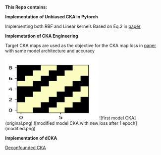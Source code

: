 **This Repo contains:**

**Implementation of Unbiased CKA in Pytorch**

Implementing both RBF and Linear kernels Based on Eq.2 in [paper](https://arxiv.org/abs/2010.15327)

**Implemetation of CKA Engineering**

Target CKA maps are used as the objective for the CKA map loss in [paper](https://arxiv.org/abs/2210.16156) with same model architecture and accuracy

<img src="target.png" alt="target pattern" width="300" height="200">
![first model CKA](original.png)
![modified model CKA with new loss after 1 epoch](modified.png)

**Implementation of dCKA**

[Deconfounded CKA](https://arxiv.org/abs/2202.00095)
